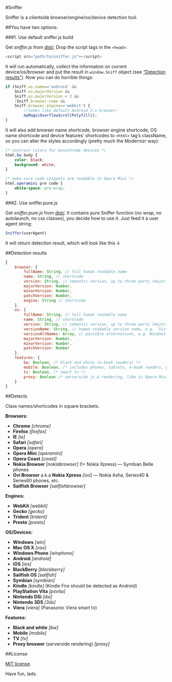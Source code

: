 #Sniffer

Sniffer is a clientside browser/engine/os/device detection tool.

##You have two options:

###1. Use default sniffer.js build

Get *sniffer.js* from [dist/](https://github.com/drylikov/Sniffer/tree/drylikov/dist). Drop the script tags in the `<head>`:

```js
<script src="path/to/sniffer.js"></script>
```

It will run automatically, collect the information on current device/os/browser and put the result in `window.Sniff` object (see [“Detection results”](#detection-results)). Now you can do horrible things:

```js
if (Sniff.os.name=='android' &&
	Sniff.os.majorVersion &&
	Sniff.os.majorVersion < 3 &&
	!Sniff.browser.name &&
	Sniff.browser.engine=='webkit') {
		//looks like default Android 2.x browser!
		myMagicOverflowScrollPolyfill();
}
```

It will also add browser name shortcode, browser engine shortcode, OS name shortcode and device features’ shortcodes to `<html>` tag’s className, so you can alter the styles accordingly (pretty much the Modernizr way):

```css
/* contrast colors for monochrome devices */
html.bw body {
	color: black;
	background: white;
}

/* make sure code snippets are readable in Opera Mini */
html.operamini pre code {
	white-space: pre-wrap;
}
```

###2. Use sniffer.pure.js

Get *sniffer.pure.js* from [dist/](https://github.com/wilddeer/Sniffer/tree/master/dist). It contains pure Sniffer function (no wrap, no autolaunch, no css classes), you decide how to use it. Just feed it a user agent string:

```js
Sniffer(userAgent)
```

It will return detection result, which will look like this &darr; 

##Detection results

```js
{
	browser: {
		fullName: String, // full human readable name
		name: String, // shortcode
		version: String, // semantic version, up to three parts (major.minor.patch)
		majorVersion: Number,
		minorVersion: Number,
		patchVersion: Number,
		engine: String // shortcode
	},
	os: {
		fullName: String, // full human readable name
		name: String, // shortcode
		version: String, // semantic version, up to three parts (major.minor.patch)
		versionName: String, // human readable version name, e.g. 'Vista', 'Mavericks', etc.
		versionAltNames: Array, // possible alternatives, e.g. Windows NT 5.2 can be 'XP' or 'Server 2003'
		majorVersion: Number,
		minorVersion: Number,
		patchVersion: Number
	},
	features: {
		bw: Boolean, /* black and white (e-book readers) */
		mobile: Boolean, /* includes phones, tablets, e-book readers, portable game consoles, etc. */
		tv: Boolean, /* smart tv */
		proxy: Boolean /* serverside js & rendering, like in Opera Mini */
	}
}
```

##Detects

Class names/shortcodes in square brackets.

**Browsers:**

- **Chrome** *[chrome]*
- **Firefox** *[firefox]*
- **IE** *[ie]*
- **Safari** *[safari]*
- **Opera** *[opera]*
- **Opera Mini** *[operamini]*
- **Opera Coast** *[coast]*
- **Nokia Browser** *[nokiabrowser]* (!= Nokia Xpress) — Symbian Belle phones
- **Ovi Browser** a.k.a **Nokia Xpress** *[ovi]* — Nokia Asha, Series40 &amp; Series60 phones, etc.
- **Sailfish Browser** *[sailfishbrowser]*

**Engines:**

- **WebKit** *[webkit]*
- **Gecko** *[gecko]*
- **Trident** *[trident]*
- **Presto** *[presto]*

**OS/Devices:**

- **Windows** *[win]*
- **Mac OS X** *[osx]*
- **Windows Phone** *[winphone]*
- **Android** *[android]*
- **iOS** *[ios]*
- **BlackBerry** *[blackberry]*
- **Sailfish OS** *[sailfish]*
- **Symbian** *[symbian]*
- **Kindle** *[kindle]* (Kindle Fire should be detected as Android)
- **PlayStation Vita** *[psvita]*
- **Nintendo DSi** *[dsi]*
- **Nintendo 3DS** *[3ds]*
- **Viera** *[viera]* (Panasonic Viera smart tv)

**Features:**

- **Black and white** *[bw]*
- **Mobile** *[mobile]*
- **TV** *[tv]*
- **Proxy broswer** (serverside rendering) *[proxy]*

##License

[MIT license](http://opensource.org/licenses/MIT).

Have fun, lads.
